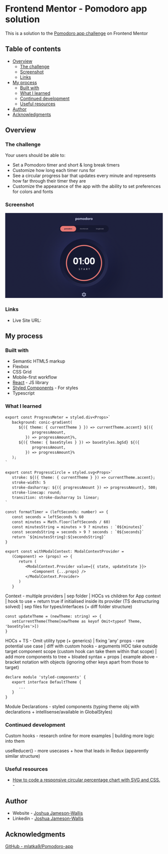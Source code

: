 # Frontend Mentor - Pomodoro app solution

This is a solution to the [Pomodoro app challenge](https://www.frontendmentor.io/challenges/pomodoro-app-KBFnycJ6G) on Frontend Mentor

## Table of contents

-  [Overview](#overview)
   -  [The challenge](#the-challenge)
   -  [Screenshot](#screenshot)
   -  [Links](#links)
-  [My process](#my-process)
   -  [Built with](#built-with)
   -  [What I learned](#what-i-learned)
   -  [Continued development](#continued-development)
   -  [Useful resources](#useful-resources)
-  [Author](#author)
-  [Acknowledgments](#acknowledgments)

## Overview

### The challenge

Your users should be able to:

-  Set a Pomodoro timer and short & long break timers
-  Customize how long each timer runs for
-  See a circular progress bar that updates every minute and represents how far through their timer they are
-  Customize the appearance of the app with the ability to set preferences for colors and fonts

### Screenshot

![](./Screenshot.png)

### Links

-  Live Site URL:

## My process

### Built with

-  Semantic HTML5 markup
-  Flexbox
-  CSS Grid
-  Mobile-first workflow
-  [React](https://reactjs.org/) - JS library
-  [Styled Components](https://styled-components.com/) - For styles
-  Typescript

### What I learned

```tsx
export const ProgressMeter = styled.div<Props>`
   background: conic-gradient(
      ${({ theme: { currentTheme } }) => currentTheme.accent} ${({
            progressAmount,
         }) => progressAmount}%,
      ${({ theme: { baseStyles } }) => baseStyles.bgSd} ${({
            progressAmount,
         }) => progressAmount}%
   );
`

export const ProgressCircle = styled.svg<Props>`
   stroke: ${({ theme: { currentTheme } }) => currentTheme.accent};
   stroke-width: 5
   stroke-dasharray: ${({ progressAmount }) => progressAmount}, 500;
   stroke-linecap: round;
   transition: stroke-dasharray 1s linear;
`
```

```tsx
const formatTimer = (leftSeconds: number) => {
   const seconds = leftSeconds % 60
   const minutes = Math.floor(leftSeconds / 60)
   const minutesString = minutes > 9 ? minutes : `0${minutes}`
   const secondsString = seconds > 9 ? seconds : `0${seconds}`
   return `${minutesString}:${secondsString}`
}
```

```tsx
export const withModalContext: ModalContextProvider =
   (Component) => (props) => {
      return (
         <ModalContext.Provider value={{ state, updateState }}>
            <Component {...props} />
         </ModalContext.Provider>
      )
   }
```

Context - multiple providers | sep folder | HOCs vs children for App context | hook to use + return true if initialised inside its provider (TS destructuring solved) | sep files for types/interfaces (+ diff folder structure)

```tsx
const updateTheme = (newTheme: string) => {
   setCurrentTheme(Theme[newTheme as keyof Omit<typeof Theme, 'baseStyles'>])
}
```

HOCs + TS - Omit utility type (+ generics) | fixing 'any' props - rare potential use case | diff with custom hooks - arguments HOC take outside target component scope (custom hook can take them within that scope) | add more components to tree + bloated syntax + props | example above - bracket notation with objects (ignoring other keys apart from those to target)

```tsx
declare module 'styled-components' {
   export interface DefaultTheme {
      ...
   }
}
```

Module Declarations - styled components (typing theme obj with declarations + intellisense/available in GlobalStyles)

### Continued development

Custom hooks - research online for more examples | building more logic into them

useReducer() - more usecases + how that leads in Redux (apparently similar structure)

### Useful resources

-  [How to code a responsive circular percentage chart with SVG and CSS.](https://medium.com/@pppped/how-to-code-a-responsive-circular-percentage-chart-with-svg-and-css-3632f8cd7705) -

## Author

-  Website - [Joshua Jameson-Wallis](https://joshuajamesonwallis.com)
-  Linkedin - [Joshua Jameson-Wallis]()

## Acknowledgments

[GitHub - mlatka9/Pomodoro-app](https://github.com/mlatka9/Pomodoro-app)
